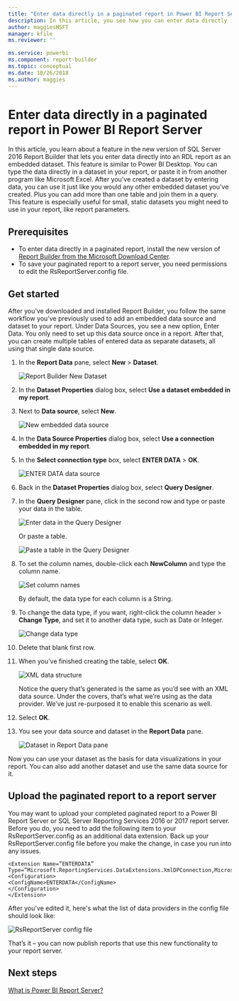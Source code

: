 ```yaml
---
title: "Enter data directly in a paginated report in Power BI Report Server | Microsoft Docs"
description: In this article, you see how you can enter data directly into a paginated report in Report Builder. 
author: maggiesMSFT
manager: kfile
ms.reviewer: ''

ms.service: powerbi
ms.component: report-builder
ms.topic: conceptual
ms.date: 10/26/2018
ms.author: maggies
---
```


# Enter data directly in a paginated report in Power BI Report Server

In this article, you learn about a feature in the new version of SQL Server 2016 Report Builder that lets you enter data directly into an RDL report as an embedded dataset.  This feature is similar to Power BI Desktop. You can type the data directly in a dataset in your report, or paste it in from another program like Microsoft Excel. After you've created a dataset by entering data, you can use it just like you would any other embedded dataset you've created. Plus you can add more than one table and join them in a query. This feature is especially useful for small, static datasets you might need to use in your report, like report parameters.
 
## Prerequisites

- To enter data directly in a paginated report, install the new version of [Report Builder from the Microsoft Download Center](https://www.microsoft.com/download/details.aspx?id=53613). 
- To save your paginated report to a report server, you need permissions to edit the RsReportServer.config file.

## Get started

After you’ve downloaded and installed Report Builder, you follow the same workflow you’ve previously used to add an embedded data source and dataset to your report. Under Data Sources, you see a new option, Enter Data.  You only need to set up this data source once in a report. After that, you can create multiple tables of entered data as separate datasets, all using that single data source.

1. In the **Report Data** pane, select **New** > **Dataset**.

    ![Report Builder New Dataset](media/paginated-reports-enter-data/paginated-new-dataset.png)

1. In the **Dataset Properties** dialog box, select **Use a dataset embedded in my report**.

1. Next to **Data source**, select **New**.

    ![New embedded data source](media/paginated-reports-enter-data/paginated-new-data-source.png)

1. In the **Data Source Properties** dialog box, select **Use a connection embedded in my report**.
2. In the **Select connection type** box, select **ENTER DATA** > **OK**.

    ![ENTER DATA data source](media/paginated-reports-enter-data/paginated-data-source-properties-enter-data.png)

1. Back in the **Dataset Properties** dialog box, select **Query Designer**.
2. In the **Query Designer** pane, click in the second row and type or paste your data in the table.

    ![Enter data in the Query Designer](media/paginated-reports-enter-data/paginated-enter-data.png)

    Or paste a table.

    ![Paste a table in the Query Designer](media/paginated-reports-enter-data/paginated-paste-data.png)

1. To set the column names, double-click each **NewColumn** and type the column name.

    ![Set column names](media/paginated-reports-enter-data/paginated-column-name.png)

    By default, the data type for each column is a String.  

9. To change the data type, if you want, right-click the column header > **Change Type**, and set it to another data type, such as Date or Integer.

    ![Change data type](media/paginated-reports-enter-data/paginated-data-type.png)

1. Delete that blank first row.
    
1. When you’ve finished creating the table, select **OK**.  

    ![XML data structure](media/paginated-reports-enter-data/paginated-xml-data.png)

    Notice the query that’s generated is the same as you’d see with an XML data source. Under the covers, that’s what we’re using as the data provider.  We’ve just re-purposed it to enable this scenario as well.

12. Select **OK**.

13. You see your data source and dataset in the **Report Data** pane.

    ![Dataset in Report Data pane](media/paginated-reports-enter-data/paginated-report-data-pane.png)

Now you can use your dataset as the basis for data visualizations in your report. You can also add another dataset and use the same data source for it.

## Upload the paginated report to a report server

You may want to upload your completed paginated report to a Power BI Report Server or SQL Server Reporting Services 2016 or 2017 report server. Before you do, you need to add the following item to your RsReportServer.config as an additional data extension. Back up your RsReportServer.config file before you make the change, in case you run into any issues.

```
<Extension Name=”ENTERDATA” Type=”Microsoft.ReportingServices.DataExtensions.XmlDPConnection,Microsoft.ReportingServices.DataExtensions”>
<Configuration>
<ConfigName>ENTERDATA</ConfigName>
</Configuration>
</Extension>
```

After you've edited it, here's what the list of data providers in the config file should look like:

![RsReportServer config file](media/paginated-reports-enter-data/paginated-rsreportserver-config-file.png)

That’s it – you can now publish reports that use this new functionality to your report server.

## Next steps

[What is Power BI Report Server?](report-server/get-started.md)
